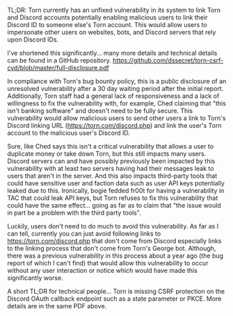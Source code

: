 TL;DR: Torn currently has an unfixed vulnerability in its system to link Torn and Discord accounts potentially enabling malicious users to link their Discord ID to someone else's Torn account. This would allow users to impersonate other users on websites, bots, and Discord servers that rely upon Discord IDs.

I've shortened this significantly... many more details and technical details can be found in a GitHub repository. https://github.com/dssecret/torn-csrf-cvd/blob/master/full-disclosure.pdf

In compliance with Torn's bug bounty policy, this is a public disclosure of an unresolved vulnerability after a 30 day waiting period after the initial report. Additionally, Torn staff had a general lack of responsiveness and a lack of willingness to fix the vulnerability with, for example, Ched claiming that "this isn't banking software" and doesn't need to be fully secure. This vulnerability would allow malicious users to send other users a link to Torn's Discord linking URL (https://torn.com/discord.php) and link the user's Torn account to the malicious user's Discord ID.

Sure, like Ched says this isn't a critical vulnerability that allows a user to duplicate money or take down Torn, but this still impacts many users. Discord servers can and have possibly previously been impacted by this vulnerability with at least two servers having had their messages leak to users that aren't in the server. And this also impacts third-party tools that could have sensitive user and faction data such as user API keys potentially leaked due to this. Ironically, bogie fedded fr00t for having a vulnerability in TAC that could leak API keys, but Torn refuses to fix this vulnerability that could have the same effect... going as far as to claim that "the issue would in part be a problem with the third party tools".

Luckily, users don't need to do much to avoid this vulnerability. As far as I can tell, currently you can just avoid following links to https://torn.com/discord.php that don't come from Discord especially links to the linking process that don't come from Torn's George bot. Although, there was a previous vulnerability in this process about a year ago (the bug report of which I can't find) that would allow this vulnerability to occur without any user interaction or notice which would have made this significantly worse.

A short TL;DR for technical people... Torn is missing CSRF protection on the Discord OAuth callback endpoint such as a state parameter or PKCE. More details are in the same PDF above.
